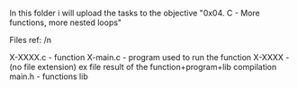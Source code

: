 In this folder i will upload the tasks to the objective "0x04. C - More functions, more nested loops"

Files ref: /n

X-XXXX.c - function 
X-main.c - program used to run the function
X-XXXX - (no file extension) ex file result of the function+program+lib compilation
main.h - functions lib
